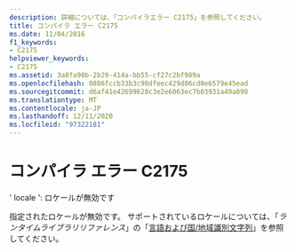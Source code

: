 ```yaml
---
description: 詳細については、「コンパイラエラー C2175」を参照してください。
title: コンパイラ エラー C2175
ms.date: 11/04/2016
f1_keywords:
- C2175
helpviewer_keywords:
- C2175
ms.assetid: 3a8fa90b-2b29-414a-bb55-cf27c2bf989a
ms.openlocfilehash: 0886fccb33b3c90dfeec429d86cd0e6579e45ead
ms.sourcegitcommit: d6af41e42699628c3e2e6063ec7b03931a49a098
ms.translationtype: MT
ms.contentlocale: ja-JP
ms.lasthandoff: 12/11/2020
ms.locfileid: "97322181"
---
```

# <a name="compiler-error-c2175"></a>コンパイラ エラー C2175

' locale ': ロケールが無効です

指定されたロケールが無効です。 サポートされているロケールについては、「*ランタイムライブラリリファレンス*」の「[言語および国/地域識別文字列](../../c-runtime-library/locale-names-languages-and-country-region-strings.md)」を参照してください。
